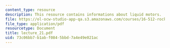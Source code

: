 ```yaml
---
content_type: resource
description: This resource contains informations about liquid motors.
file: https://ol-ocw-studio-app-qa.s3.amazonaws.com/courses/16-512-rocket-propulsion-fall-2005/73c06bb7b1abf0845bbd7a4e49e021ac_lecture_21.pdf
file_type: application/pdf
resourcetype: Document
title: lecture_21.pdf
uid: 73c06bb7-b1ab-f084-5bbd-7a4e49e021ac
---
```

